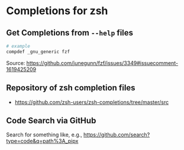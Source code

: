 # Completions for zsh

## Get Completions from `--help` files

```bash
# example
compdef _gnu_generic fzf
```

Source: <https://github.com/junegunn/fzf/issues/3349#issuecomment-1619425209>

## Repository of zsh completion files
- <https://github.com/zsh-users/zsh-completions/tree/master/src>

## Code Search via GitHub
Search for something like, e.g., <https://github.com/search?type=code&q=path%3A_pipx>
